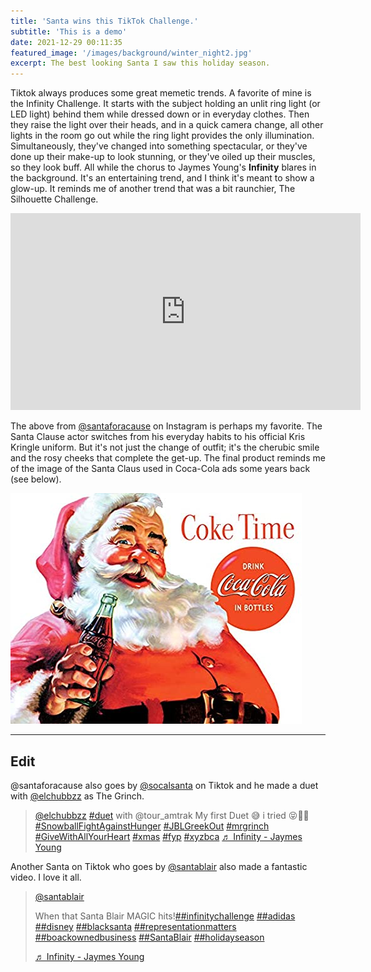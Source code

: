 ```yaml
---
title: 'Santa wins this TikTok Challenge.'
subtitle: 'This is a demo'
date: 2021-12-29 00:11:35
featured_image: '/images/background/winter_night2.jpg'
excerpt: The best looking Santa I saw this holiday season.
---
```


Tiktok always produces some great memetic trends. A favorite of mine is the Infinity Challenge. It starts with the subject holding an unlit ring light (or LED light) behind them while dressed down or in everyday clothes. Then they raise the light over their heads, and in a quick camera change, all other lights in the room go out while the ring light provides the only illumination. Simultaneously, they've changed into something spectacular, or they've done up their make-up to look stunning, or they've oiled up their muscles, so they look buff. All while the chorus to Jaymes Young's **Infinity** blares in the background. It's an entertaining trend, and I think it's meant to show a glow-up. It reminds me of another trend that was a bit raunchier, The Silhouette Challenge.


<iframe width="560" height="315" src="https://www.youtube.com/embed/Gq1rB14jj0U" title="YouTube video player" frameborder="0" allow="accelerometer; autoplay; clipboard-write; encrypted-media; gyroscope; picture-in-picture" allowfullscreen></iframe>


The above from [@santaforacause](https://www.instagram.com/santaforacause/?hl=en) on Instagram is perhaps my favorite. The Santa Clause actor switches from his everyday habits to his official Kris Kringle uniform. But it's not just the change of outfit; it's the cherubic smile and the rosy cheeks that complete the get-up. The final product reminds me of the image of the Santa Claus used in Coca-Cola ads some years back (see below).

![](/images/blog_images/2021-12-29-Infinity.jpg)

___

## Edit

@santaforacause also goes by [@socalsanta](https://www.tiktok.com/@socalsanta?) on Tiktok and he made a duet with [@elchubbzz](https://www.tiktok.com/@elchubbzz?) as The Grinch.

<blockquote class="tiktok-embed" cite="https://www.tiktok.com/@elchubbzz/video/7041415569874160943" data-video-id="7041415569874160943" style="max-width: 605px;min-width: 325px;" > <section> <a target="_blank" title="@elchubbzz" href="https://www.tiktok.com/@elchubbzz">@elchubbzz</a> <a title="duet" target="_blank" href="https://www.tiktok.com/tag/duet">#duet</a> with @tour_amtrak  My first Duet 😅 i tried 😝🤟🏻<a title="snowballfightagainsthunger" target="_blank" href="https://www.tiktok.com/tag/snowballfightagainsthunger">#SnowballFightAgainstHunger</a> <a title="jblgreekout" target="_blank" href="https://www.tiktok.com/tag/jblgreekout">#JBLGreekOut</a> <a title="mrgrinch" target="_blank" href="https://www.tiktok.com/tag/mrgrinch">#mrgrinch</a> <a title="givewithallyourheart" target="_blank" href="https://www.tiktok.com/tag/givewithallyourheart">#GiveWithAllYourHeart</a> <a title="xmas" target="_blank" href="https://www.tiktok.com/tag/xmas">#xmas</a> <a title="fyp" target="_blank" href="https://www.tiktok.com/tag/fyp">#fyp</a> <a title="xyzbca" target="_blank" href="https://www.tiktok.com/tag/xyzbca">#xyzbca</a> <a target="_blank" title="♬ Infinity - Jaymes Young" href="https://www.tiktok.com/music/Infinity-6704992801559414786">♬ Infinity - Jaymes Young</a> </section> </blockquote> <script async src="https://www.tiktok.com/embed.js"></script>

Another Santa on Tiktok who goes by [@santablair](https://www.tiktok.com/@santablair?) also made a fantastic video. I love it all.

<blockquote class="tiktok-embed" cite="https://www.tiktok.com/@santablair/video/7043205664390319365" data-video-id="7043205664390319365" style="max-width: 605px;min-width: 325px;" > <section> <a target="_blank" title="@santablair" href="https://www.tiktok.com/@santablair">@santablair</a> <p>When that Santa Blair MAGIC hits!<a title="infinitychallenge" target="_blank" href="https://www.tiktok.com/tag/infinitychallenge">##infinitychallenge</a>  <a title="adidas" target="_blank" href="https://www.tiktok.com/tag/adidas">##adidas</a> <a title="disney" target="_blank" href="https://www.tiktok.com/tag/disney">##disney</a> <a title="blacksanta" target="_blank" href="https://www.tiktok.com/tag/blacksanta">##blacksanta</a> <a title="representationmatters" target="_blank" href="https://www.tiktok.com/tag/representationmatters">##representationmatters</a> <a title="boackownedbusiness" target="_blank" href="https://www.tiktok.com/tag/boackownedbusiness">##boackownedbusiness</a> <a title="santablair" target="_blank" href="https://www.tiktok.com/tag/santablair">##SantaBlair</a> <a title="holidayseason" target="_blank" href="https://www.tiktok.com/tag/holidayseason">##holidayseason</a></p> <a target="_blank" title="♬ Infinity - Jaymes Young" href="https://www.tiktok.com/music/Infinity-6704992801559414786">♬ Infinity - Jaymes Young</a> </section> </blockquote> <script async src="https://www.tiktok.com/embed.js"></script>
